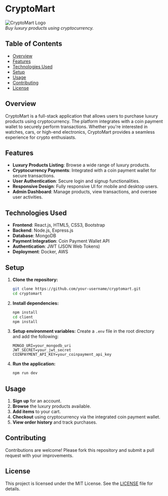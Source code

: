 # CryptoMart

![CryptoMart Logo](https://encrypted-tbn0.gstatic.com/images?q=tbn:ANd9GcRnXkgPBcthNp29WrpcSoLm42-jcT6uPnwZBA&s)  
*Buy luxury products using cryptocurrency.*

## Table of Contents
- [Overview](#overview)
- [Features](#features)
- [Technologies Used](#technologies-used)
- [Setup](#setup)
- [Usage](#usage)
- [Contributing](#contributing)
- [License](#license)

## Overview
CryptoMart is a full-stack application that allows users to purchase luxury products using cryptocurrency. The platform integrates with a coin payment wallet to securely perform transactions. Whether you're interested in watches, cars, or high-end electronics, CryptoMart provides a seamless experience for crypto enthusiasts.

## Features
- **Luxury Products Listing**: Browse a wide range of luxury products.
- **Cryptocurrency Payments**: Integrated with a coin payment wallet for secure transactions.
- **User Authentication**: Secure login and signup functionalities.
- **Responsive Design**: Fully responsive UI for mobile and desktop users.
- **Admin Dashboard**: Manage products, view transactions, and oversee user activities.

## Technologies Used
- **Frontend**: React.js, HTML5, CSS3, Bootstrap
- **Backend**: Node.js, Express.js
- **Database**: MongoDB
- **Payment Integration**: Coin Payment Wallet API
- **Authentication**: JWT (JSON Web Tokens)
- **Deployment**: Docker, AWS

## Setup

1. **Clone the repository:**
    ```bash
    git clone https://github.com/your-username/cryptomart.git
    cd cryptomart
    ```

2. **Install dependencies:**
    ```bash
    npm install
    cd client
    npm install
    ```

3. **Setup environment variables:**
    Create a `.env` file in the root directory and add the following:
    ```env
    MONGO_URI=your_mongodb_uri
    JWT_SECRET=your_jwt_secret
    COINPAYMENT_API_KEY=your_coinpayment_api_key
    ```

4. **Run the application:**
    ```bash
    npm run dev
    ```

## Usage

1. **Sign up** for an account.
2. **Browse** the luxury products available.
3. **Add items** to your cart.
4. **Checkout** using cryptocurrency via the integrated coin payment wallet.
5. **View order history** and track purchases.


## Contributing
Contributions are welcome! Please fork this repository and submit a pull request with your improvements.

## License
This project is licensed under the MIT License. See the [LICENSE](LICENSE) file for details.

